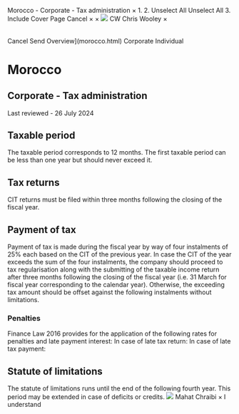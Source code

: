 Morocco - Corporate - Tax administration
×
1.
2.
Unselect All
Unselect All
3.
Include Cover Page
Cancel
×
×
![](-/media/world-wide-tax-summaries/attachments/global---chris-wooley.ashx%3Frev=ac5e5f3223b34096b1afc2a6009c7320&revision=ac5e5f32-23b3-4096-b1af-c2a6009c7320&hash=859B7ADC84DC2CBEC9760E9E6EE7DE6D0A8BFCDF)
CW
Chris Wooley
×
######
Cancel
Send
Overview](morocco.html)
Corporate
Individual
# Morocco
## Corporate - Tax administration
Last reviewed - 26 July 2024
## Taxable period
The taxable period corresponds to 12 months. The first taxable period can be less than one year but should never exceed it.
## Tax returns
CIT returns must be filed within three months following the closing of the fiscal year.
## Payment of tax
Payment of tax is made during the fiscal year by way of four instalments of 25% each based on the CIT of the previous year.
In case the CIT of the year exceeds the sum of the four instalments, the company should proceed to tax regularisation along with the submitting of the taxable income return after three months following the closing of the fiscal year (i.e. 31 March for fiscal year corresponding to the calendar year). Otherwise, the exceeding tax amount should be offset against the following instalments without limitations.
### Penalties
Finance Law 2016 provides for the application of the following rates for penalties and late payment interest:
In case of late tax return:
In case of late tax payment:
## Statute of limitations
The statute of limitations runs until the end of the following fourth year. This period may be extended in case of deficits or credits.
![](-/media/world-wide-tax-summaries/moroccomahat-chraibithumbnailimagepng20240726080007248.ashx%3Frev=92b69444ecc04e3183da26d0b15f4fc1&revision=92b69444-ecc0-4e31-83da-26d0b15f4fc1&hash=5A90476A023DE5535D3C58910C240FE11DC3023E)
Mahat Chraibi
×
I understand